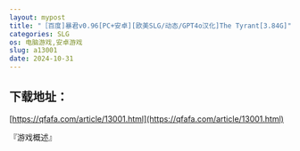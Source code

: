 ```yaml
---
layout: mypost
title: "［百度]暴君v0.96[PC+安卓][欧美SLG/动态/GPT4o汉化]The Tyrant[3.84G]"
categories: SLG
os: 电脑游戏,安卓游戏
slug: a13001
date: 2024-10-31
---
```


## 下载地址：

[https://qfafa.com/article/13001.html](https://qfafa.com/article/13001.html)

『游戏概述』